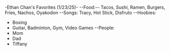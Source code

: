 -Ethan Chan's Favorites (1/23/25)-
--Food:-- 
Tacos, Sushi, Ramen, Burgers, Fries, Nachos, Oyakodon
--Songs: 
Tracy, Hot Stick, Disfruto
--Hoobies: 
+ Boxing
+ Guitar, Badminton, Gym, Video Games
--People:
+ Mom
+ Dad
+ Tiffany
